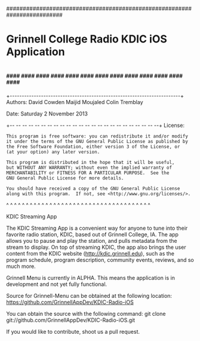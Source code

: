 #########################################################################
#
# Grinnell College Radio KDIC iOS Application
#
#### #### #### #### #### #### #### #### #### #### #### #### #### #### ###
+-----------------------------------------------------------------------+
Authors:  David Cowden
    		  Maijid Moujaled
    		  Colin Tremblay

Date:     Saturday 2 November 2013

+-- -- -- -- -- -- -- -- -- -- -- -- -- -- -- -- -- -- -- -- -- -- -- --+
License:

    This program is free software: you can redistribute it and/or modify
    it under the terms of the GNU General Public License as published by
    the Free Software Foundation, either version 3 of the License, or
    (at your option) any later version.

    This program is distributed in the hope that it will be useful,
    but WITHOUT ANY WARRANTY; without even the implied warranty of
    MERCHANTABILITY or FITNESS FOR A PARTICULAR PURPOSE.  See the
    GNU General Public License for more details.

    You should have received a copy of the GNU General Public License
    along with this program.  If not, see <http://www.gnu.org/licenses/>.

^ ^ ^ ^ ^ ^ ^ ^ ^ ^ ^ ^ ^ ^ ^ ^ ^ ^ ^ ^ ^ ^ ^ ^ ^ ^ ^ ^ ^ ^ ^ ^ ^ ^ ^ ^ ^ 

KDIC Streaming App

The KDIC Streaming App is a convenient way for anyone to tune into their
favorite radio station, KDIC, based out of Grinnell College, IA. The app
allows you to pause and play the station, and pulls metadata from the
stream to display. On top of streaming KDIC, the app also brings the user
content from the KDIC website (http://kdic.grinnell.edu), such as the
program schedule, program description, community events, reviews, and so
much more.

Grinnell Menu is currently in ALPHA.  This means the application is
in development and not yet fully functional.  

Source for Grinnell-Menu can be obtained at the following location:
	https://github.com/GrinnellAppDev/KDIC-Radio-iOS

You can obtain the source with the following command:
	git clone git://github.com/GrinnellAppDev/KDIC-Radio-iOS.git

If you would like to contribute, shoot us a pull request. 
